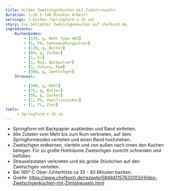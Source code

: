 ```yaml
---
title: Hildes Zwetschgenkuchen mit Zimtstreuseln
duration: 1:20 h (40 Minuten Arbeit)
servings: 1 Kuchen (Springform ⌀ 26 cm)
story: Ein beliebter Zwetschgenkuchen auf chefkoch.de
ingredients:
    Kuchenboden:
        - [150, g, Mehl Type 405]
        - [1, Pk, Sahnepuddingpulver]
        - [120, g, Butter]
        - [60, g, Zucker]
        - [1, Ei]
        - [1, Msp, Backpulver]
        - [1, Schuss, Rum]
        - [500, g, Zwetschgen]
    Streusel:

        - [100, g, Mehl]
        - [75, g, Butter]
        - [50, g, Zucker]
        - [2, Pk, Vanillinzucker]
        - [1, TL, Zimt]
tools:
     - Springform ⌀ 26 cm
---
```


* Springform mit Backpapier auskleiden und Rand einfetten.
* Alle Zutaten vom Mehl bis zum Rum verkneten, auf dem Springformboden verteilen und einen Rand hochziehen.
* Zwetschgen entkernen, vierteln und von außen nach innen den Kuchen belegen. Für zu große Hohlräume Zwetschgen zurecht schneiden und befüllen.
* Streuselzutaten verkneten und als grobe Stückchen auf den Zwetschgen verteilen.
* Bei 180° C Ober-/Unterhitze ca 35 - 40 Minuten backen.
* Quelle: https://www.chefkoch.de/rezepte/584841157633103/Hildes-Zwetschgenkuchen-mit-Zimtstreuseln.html
